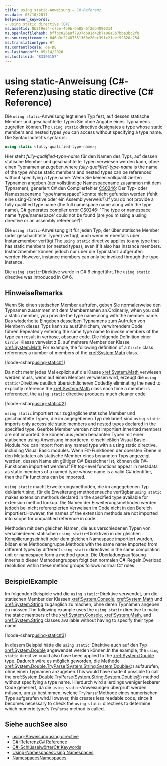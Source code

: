 ```yaml
---
title: using static-Anweisung – C#-Referenz
ms.date: 03/10/2017
helpviewer_keywords:
- using static directive [C#]
ms.assetid: 8b8f9e34-c75e-469b-ba85-6f2eb4090314
ms.openlocfilehash: bffbc026e8f7937db91d42b7a06a5b7bba3bc2f8
ms.sourcegitcommit: 046a9c22487551360e20ec39fc21eef99820a254
ms.translationtype: HT
ms.contentlocale: de-DE
ms.lasthandoff: 05/14/2020
ms.locfileid: "83396157"
---
```

# <a name="using-static-directive-c-reference"></a><span data-ttu-id="f97a1-102">using static-Anweisung (C#-Referenz)</span><span class="sxs-lookup"><span data-stu-id="f97a1-102">using static directive (C# Reference)</span></span>

<span data-ttu-id="f97a1-103">Die `using static`-Anweisung legt einen Typ fest, auf dessen statische Member und geschachtelte Typen Sie ohne Angabe eines Typnamens zugreifen können.</span><span class="sxs-lookup"><span data-stu-id="f97a1-103">The `using static` directive designates a type whose static members and nested types you can access without specifying a type name.</span></span> <span data-ttu-id="f97a1-104">Die Syntax lautet:</span><span class="sxs-lookup"><span data-stu-id="f97a1-104">Its syntax is:</span></span>

```csharp
using static <fully-qualified-type-name>;
```

<span data-ttu-id="f97a1-105">Hier steht *fully-qualified-type-name* für den Namen des Typs, auf dessen statische Member und geschachtelte Typen verwiesen werden kann, ohne einen Typnamen anzugeben.</span><span class="sxs-lookup"><span data-stu-id="f97a1-105">where *fully-qualified-type-name* is the name of the type whose static members and nested types can be referenced without specifying a type name.</span></span> <span data-ttu-id="f97a1-106">Wenn Sie keinen vollqualifizierten Typnamen angeben (der vollständige Namespacename zusammen mit dem Typnamen), generiert C# den Compilerfehler [CS0246](../compiler-messages/cs0246.md): Der Typ- oder Namespacename "type/namespace" konnte nicht gefunden werden (fehlt eine using-Direktive oder ein Assemblyverweis?).</span><span class="sxs-lookup"><span data-stu-id="f97a1-106">If you do not provide a fully qualified type name (the full namespace name along with the type name), C# generates compiler error [CS0246](../compiler-messages/cs0246.md): "The type or namespace name 'type/namespace' could not be found (are you missing a using directive or an assembly reference?)".</span></span>

<span data-ttu-id="f97a1-107">Die `using static`-Anweisung gilt für jeden Typ, der über statische Member (oder geschachtelte Typen) verfügt, auch wenn er ebenfalls über Instanzmember verfügt.</span><span class="sxs-lookup"><span data-stu-id="f97a1-107">The `using static` directive applies to any type that has static members (or nested types), even if it also has instance members.</span></span> <span data-ttu-id="f97a1-108">Instanzmember können jedoch nur über die Typinstanz aufgerufen werden.</span><span class="sxs-lookup"><span data-stu-id="f97a1-108">However, instance members can only be invoked through the type instance.</span></span>

<span data-ttu-id="f97a1-109">Die `using static`-Direktive wurde in C# 6 eingeführt.</span><span class="sxs-lookup"><span data-stu-id="f97a1-109">The `using static` directive was introduced in C# 6.</span></span>

## <a name="remarks"></a><span data-ttu-id="f97a1-110">Hinweise</span><span class="sxs-lookup"><span data-stu-id="f97a1-110">Remarks</span></span>

<span data-ttu-id="f97a1-111">Wenn Sie einen statischen Member aufrufen, geben Sie normalerweise den Typnamen zusammen mit dem Membernamen an.</span><span class="sxs-lookup"><span data-stu-id="f97a1-111">Ordinarily, when you call a static member, you provide the type name along with the member name.</span></span> <span data-ttu-id="f97a1-112">Das wiederholte Eingeben desselben Typnamens zum Aufrufen von Membern dieses Typs kann zu ausführlichem, verwirrendem Code führen.</span><span class="sxs-lookup"><span data-stu-id="f97a1-112">Repeatedly entering the same type name to invoke members of the type can result in verbose, obscure code.</span></span> <span data-ttu-id="f97a1-113">Die folgende Definition einer `Circle`-Klasse verweist z.B. auf mehrere Member der Klasse <xref:System.Math>.</span><span class="sxs-lookup"><span data-stu-id="f97a1-113">For example, the following definition of a `Circle` class references a number of members of the <xref:System.Math> class.</span></span>

[!code-csharp[using-static#1](~/samples/snippets/csharp/language-reference/keywords/using/using-static1.cs#1)]

<span data-ttu-id="f97a1-114">Da nicht mehr jedes Mal explizit auf die Klasse <xref:System.Math> verwiesen werden muss, wenn auf einen Member verwiesen wird, erzeugt die `using static`-Direktive deutlich übersichtlicheren Code:</span><span class="sxs-lookup"><span data-stu-id="f97a1-114">By eliminating the need to explicitly reference the <xref:System.Math> class each time a member is referenced, the `using static` directive produces much cleaner code:</span></span>

[!code-csharp[using-static#2](~/samples/snippets/csharp/language-reference/keywords/using/using-static2.cs#1)]

<span data-ttu-id="f97a1-115">`using static` importiert nur zugängliche statische Member und geschachtelte Typen, die im angegebenen Typ deklariert sind.</span><span class="sxs-lookup"><span data-stu-id="f97a1-115">`using static` imports only accessible static members and nested types declared in the specified type.</span></span>  <span data-ttu-id="f97a1-116">Geerbte Member werden nicht importiert.</span><span class="sxs-lookup"><span data-stu-id="f97a1-116">Inherited members are not imported.</span></span>  <span data-ttu-id="f97a1-117">Sie können aus jedem benannten Typen mit einer statischen using-Anweisung importieren, einschließlich Visual Basic-Module.</span><span class="sxs-lookup"><span data-stu-id="f97a1-117">You can import from any named type with a using static directive, including Visual Basic modules.</span></span>  <span data-ttu-id="f97a1-118">Wenn F#-Funktionen der obersten Ebene in den Metadaten als statische Member eines benannten Typs angezeigt werden, dessen Name ein gültiger C#-Bezeichner ist, können die F#-Funktionen importiert werden.</span><span class="sxs-lookup"><span data-stu-id="f97a1-118">If F# top-level functions appear in metadata as static members of a named type whose name is a valid C# identifier, then the F# functions can be imported.</span></span>

 <span data-ttu-id="f97a1-119">`using static` macht Erweiterungsmethoden, die im angegebenen Typ deklariert sind, für die Erweiterungsmethodensuche verfügbar.</span><span class="sxs-lookup"><span data-stu-id="f97a1-119">`using static` makes extension methods declared in the specified type available for extension method lookup.</span></span>  <span data-ttu-id="f97a1-120">Die Namen der Erweiterungsmethoden werden jedoch bei nicht referenzierten Verweisen im Code nicht in den Bereich importiert.</span><span class="sxs-lookup"><span data-stu-id="f97a1-120">However, the names of the extension methods are not imported into scope for unqualified reference in code.</span></span>

 <span data-ttu-id="f97a1-121">Methoden mit dem gleichen Namen, die aus verschiedenen Typen von verschiedenen statischen `using static`-Direktiven in der gleichen Kompilierungseinheit oder dem gleichen Namespace importiert wurden, bilden eine Methodengruppe.</span><span class="sxs-lookup"><span data-stu-id="f97a1-121">Methods with the same name imported from different types by different `using static` directives in the same compilation unit or namespace form a method group.</span></span>  <span data-ttu-id="f97a1-122">Die Überladungsauflösung innerhalb dieser Methodengruppen folgt den normalen C#-Regeln.</span><span class="sxs-lookup"><span data-stu-id="f97a1-122">Overload resolution within these method groups follows normal C# rules.</span></span>

## <a name="example"></a><span data-ttu-id="f97a1-123">Beispiel</span><span class="sxs-lookup"><span data-stu-id="f97a1-123">Example</span></span>

<span data-ttu-id="f97a1-124">Im folgenden Beispiele wird die `using static`-Direktive verwendet, um die statischen Member der Klassen <xref:System.Console>, <xref:System.Math> und <xref:System.String> zugänglich zu machen, ohne deren Typnamen angeben zu müssen.</span><span class="sxs-lookup"><span data-stu-id="f97a1-124">The following example uses the `using static` directive to make the static members of the <xref:System.Console>, <xref:System.Math>, and <xref:System.String> classes available without having to specify their type name.</span></span>

[!code-csharp[using-static#3](~/samples/snippets/csharp/language-reference/keywords/using/using-static3.cs)]

<span data-ttu-id="f97a1-125">In diesem Beispiel hätte die `using static`-Direktive auch auf den Typ <xref:System.Double> angewendet werden können.</span><span class="sxs-lookup"><span data-stu-id="f97a1-125">In the example, the `using static` directive could also have been applied to the <xref:System.Double> type.</span></span> <span data-ttu-id="f97a1-126">Dadurch wäre es möglich geworden, die Methode <xref:System.Double.TryParse(System.String,System.Double@)> aufzurufen, ohne einen Typnamen anzugeben.</span><span class="sxs-lookup"><span data-stu-id="f97a1-126">This would have made it possible to call the <xref:System.Double.TryParse(System.String,System.Double@)> method without specifying a type name.</span></span> <span data-ttu-id="f97a1-127">Hierdurch wird allerdings weniger lesbarer Code generiert, da die `using static`-Anweisungen überprüft werden müssen, um zu bestimmen, welche `TryParse`-Methode eines numerischen Typs aufgerufen wird.</span><span class="sxs-lookup"><span data-stu-id="f97a1-127">However, this creates less readable code, since it becomes necessary to check the `using static` directives to determine which numeric type's `TryParse` method is called.</span></span>

## <a name="see-also"></a><span data-ttu-id="f97a1-128">Siehe auch</span><span class="sxs-lookup"><span data-stu-id="f97a1-128">See also</span></span>

- [<span data-ttu-id="f97a1-129">using-Anweisung</span><span class="sxs-lookup"><span data-stu-id="f97a1-129">using directive</span></span>](using-directive.md)
- [<span data-ttu-id="f97a1-130">C#-Referenz</span><span class="sxs-lookup"><span data-stu-id="f97a1-130">C# Reference</span></span>](../index.md)
- [<span data-ttu-id="f97a1-131">C#-Schlüsselwörter</span><span class="sxs-lookup"><span data-stu-id="f97a1-131">C# Keywords</span></span>](index.md)
- [<span data-ttu-id="f97a1-132">Using-Namespaces</span><span class="sxs-lookup"><span data-stu-id="f97a1-132">Using Namespaces</span></span>](../../programming-guide/namespaces/using-namespaces.md)
- [<span data-ttu-id="f97a1-133">Namespaces</span><span class="sxs-lookup"><span data-stu-id="f97a1-133">Namespaces</span></span>](../../programming-guide/namespaces/index.md)
